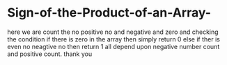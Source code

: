 # Sign-of-the-Product-of-an-Array-
here we are count the no positive no and negative and zero and checking the condition 
 if there is zero in the array then simply return 0
 else if ther is even no neagtive no then return 1
  all depend upon negative number count and  positive count.
   thank you
   
 
